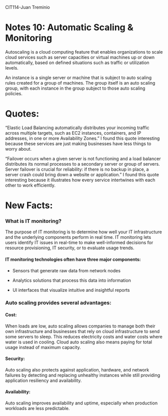 CIT114-Juan Treminio 

# Notes 10: Automatic Scaling & Monitoring 

Autoscaling is a cloud computing feature that enables organizations to scale cloud services such as server capacities or virtual machines up or down automatically, based on defined situations such as traffic or utilization levels. 

An instance is a single server or machine that is subject to auto scaling rules created for a group of machines. The group itself is an auto scaling group, with each instance in the group subject to those auto scaling policies. 

# Quotes: 

“Elastic Load Balancing automatically distributes your incoming traffic across multiple targets, such as EC2 instances, containers, and IP addresses, in one or more Availability Zones.” I found this quote interesting because these services are just making businesses have less things to worry about. 

“Failover occurs when a given server is not functioning and a load balancer distributes its normal processes to a secondary server or group of servers. Server failover is crucial for reliability: if there is no backup in place, a server crash could bring down a website or application.” I found this quote interesting because it illustrates how every service intertwines with each other to work efficiently. 

# New Facts: 

### What is IT monitoring? 

The purpose of IT monitoring is to determine how well your IT infrastructure and the underlying components perform in real time. IT monitoring lets users identify IT issues in real-time to make well-informed decisions for resource provisioning, IT security, or to evaluate usage trends. 

#### IT monitoring technologies often have three major components: 

* Sensors that generate raw data from network nodes 

* Analytics solutions that process this data into information 

* UI interfaces that visualize intuitive and insightful reports 

### Auto scaling provides several advantages: 

#### Cost: 

When loads are low, auto scaling allows companies to manage both their own infrastructure and 	businesses that rely on cloud infrastructure to send some servers to sleep. This reduces 		electricity costs and water costs where water is used in cooling. Cloud auto scaling also means 	paying for total usage instead of maximum capacity. 

#### Security: 

Auto scaling also protects against application, hardware, and network failures by detecting and 	replacing unhealthy instances while still providing application resiliency and availability. 

#### Availability: 

Auto scaling improves availability and uptime, especially when production workloads are less 	predictable. 

 
